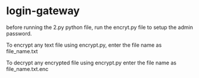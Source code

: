 # login-gateway

before running the 2.py python file, run the encryt.py file to setup the admin password.

To encrypt any text file using encrypt.py, enter the file name as  file_name.txt

To decrypt any encrypted file using encrypt.py enter the file name as  file_name.txt.enc
